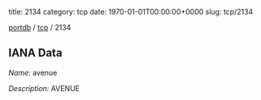 title: 2134
category: tcp
date: 1970-01-01T00:00:00+0000
slug: tcp/2134

[portdb](/) / [tcp](/category/tcp.html) / 2134


## IANA Data

_Name:_ avenue

_Description:_ AVENUE

